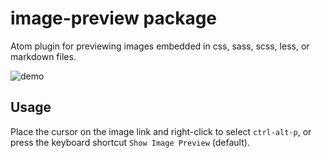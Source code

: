 # image-preview package

Atom plugin for previewing images embedded in css, sass, scss, less, or markdown files.

![demo](https://user-images.githubusercontent.com/21187480/50541456-aed52300-0be9-11e9-91cb-33105355b8ef.gif)

## Usage
Place the cursor on the image link and right-click to select `ctrl-alt-p`, or press the keyboard shortcut `Show Image Preview` (default).
